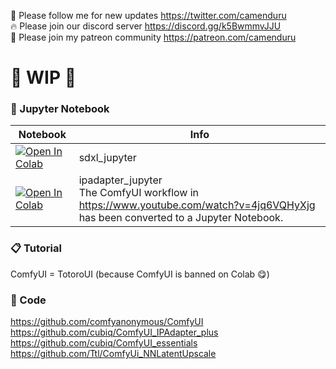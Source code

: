 🐣 Please follow me for new updates https://twitter.com/camenduru <br />
🔥 Please join our discord server https://discord.gg/k5BwmmvJJU <br />
🥳 Please join my patreon community https://patreon.com/camenduru <br />

# 🚦 WIP 🚦

### 🍊 Jupyter Notebook

| Notebook | Info
| --- | --- |
[![Open In Colab](https://colab.research.google.com/assets/colab-badge.svg)](https://colab.research.google.com/github/camenduru/TotoroUI-jupyter/blob/main/sdxl_jupyter.ipynb) | sdxl_jupyter
[![Open In Colab](https://colab.research.google.com/assets/colab-badge.svg)](https://colab.research.google.com/github/camenduru/TotoroUI-jupyter/blob/main/ipadapter_jupyter.ipynb) | ipadapter_jupyter <br /> The ComfyUI workflow in https://www.youtube.com/watch?v=4jq6VQHyXjg has been converted to a Jupyter Notebook.

### 📋 Tutorial
ComfyUI = TotoroUI (because ComfyUI is banned on Colab 😋) <br />

### 🧬 Code
https://github.com/comfyanonymous/ComfyUI <br />
https://github.com/cubiq/ComfyUI_IPAdapter_plus <br />
https://github.com/cubiq/ComfyUI_essentials <br />
https://github.com/Ttl/ComfyUi_NNLatentUpscale <br />

